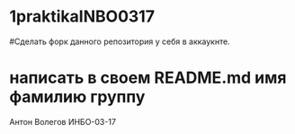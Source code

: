 # 1praktikaINBO0317
#Сделать форк данного репозитория у себя в аккаукнте.

# написать в своем README.md имя фамилию группу
Антон Волегов ИНБО-03-17
